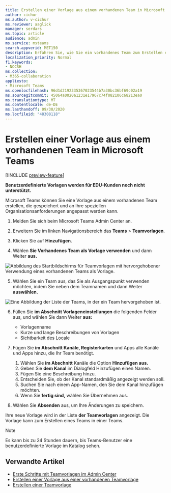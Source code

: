 ```yaml
---
title: Erstellen einer Vorlage aus einem vorhandenen Team in Microsoft Teams
author: cichur
ms.author: v-cichur
ms.reviewer: aaglick
manager: serdars
ms.topic: article
audience: admin
ms.service: msteams
search.appverid: MET150
description: Erfahren Sie, wie Sie ein vorhandenes Team zum Erstellen einer neuen Vorlage in einem Microsoft Teams.
localization_priority: Normal
f1.keywords:
- NOCSH
ms.collection:
- M365-collaboration
appliesto:
- Microsoft Teams
ms.openlocfilehash: 96d1d2192335367023544b7a30bc36bf69c02a19
ms.sourcegitcommit: 45064a0020a1231e17967c74f082106c68213ea0
ms.translationtype: MT
ms.contentlocale: de-DE
ms.lasthandoff: 09/30/2020
ms.locfileid: "48308118"
---
```

# <a name="create-a-template-from-an-existing-team-in-microsoft-teams"></a>Erstellen einer Vorlage aus einem vorhandenen Team in Microsoft Teams

[!INCLUDE [preview-feature](includes/preview-feature.md)]

**Benutzerdefinierte Vorlagen werden für EDU-Kunden noch nicht unterstützt.**

Microsoft Teams können Sie eine Vorlage aus einem vorhandenen Team erstellen, die gespeichert und an Ihre speziellen Organisationsanforderungen angepasst werden kann.

1. Melden Sie sich beim Microsoft Teams Admin Center an.

2. Erweitern Sie im linken Navigationsbereich das **Teams**  >  **Teamvorlagen**.

3. Klicken Sie auf **Hinzufügen**.

4. Wählen **Sie Vorhandenes Team als Vorlage verwenden** und dann Weiter **aus.**

 ![Abbildung des Startbildschirms für Teamvorlagen mit hervorgehobener Verwendung eines vorhandenen Teams als Vorlage.](media/team-existing-team-as-template.png)

5. Wählen Sie ein Team aus, das Sie als Ausgangspunkt verwenden möchten, indem Sie neben dem Teamnamen und dann Weiter **auswählen.**

![Eine Abbildung der Liste der Teams, in der ein Team hervorgehoben ist.](media/team-existing-team-selection.png)

6. Füllen Sie **im Abschnitt Vorlageneinstellungen** die folgenden Felder aus, und wählen Sie dann Weiter **aus:**
    - Vorlagenname
    - Kurze und lange Beschreibungen von Vorlagen
    - Sichtbarkeit des Locale  
  
7. Fügen Sie **im Abschnitt Kanäle, Registerkarten** und Apps alle Kanäle und Apps hinzu, die Ihr Team benötigt.

    1. Wählen Sie **im Abschnitt** Kanäle die Option **Hinzufügen aus.**
    2. Geben Sie **dem Kanal** im Dialogfeld Hinzufügen einen Namen.
    3. Fügen Sie eine Beschreibung hinzu.
    4. Entscheiden Sie, ob der Kanal standardmäßig angezeigt werden soll.
    5. Suchen Sie nach einem App-Namen, den Sie dem Kanal hinzufügen möchten.
    6. Wenn Sie **fertig sind,** wählen Sie Übernehmen aus.

8. Wählen Sie **Absenden** aus, um Ihre Änderungen zu speichern.

Ihre neue Vorlage wird in der Liste **der Teamvorlagen** angezeigt. Die Vorlage kann zum Erstellen eines Teams in einer Teams.

> [!Note]
> Es kann bis zu 24 Stunden dauern, bis Teams-Benutzer eine benutzerdefinierte Vorlage im Katalog sehen.

## <a name="related-articles"></a>Verwandte Artikel

- [Erste Schritte mit Teamvorlagen im Admin Center](get-started-with-teams-templates-in-the-admin-console.md)
- [Erstellen einer Vorlage aus einer vorhandenen Teamvorlage](create-template-from-existing-template.md)
- [Erstellen einer Teamvorlage](create-a-team-template.md)
